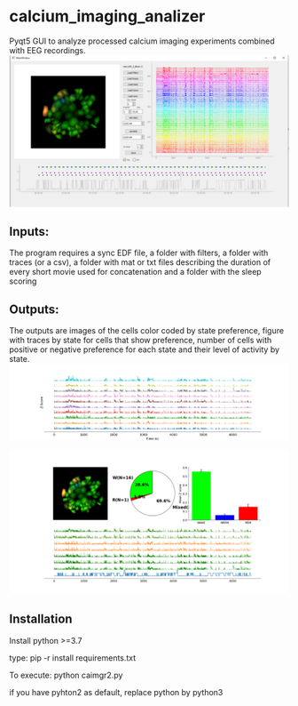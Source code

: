 # calcium_imaging_analizer
Pyqt5 GUI to analyze processed calcium imaging experiments combined with EEG recordings. 
![GUI](gui.png)

## Inputs:
The program requires  a sync EDF file, a folder with filters, a folder with traces (or a csv), a folder with mat or txt files describing the duration of every short movie used for concatenation and a folder with the sleep scoring

## Outputs:
The outputs are images of the cells color coded by state preference, figure with traces by state for cells that show preference, number of cells with positive or negative preference for each state and their level of activity by state. 
![traces](ca_traces.png)

![summary outpuy](output.png)

## Installation
Install python >=3.7

type:
pip -r install requirements.txt

To execute:
python caimgr2.py

if you have pyhton2 as default, replace python by python3

